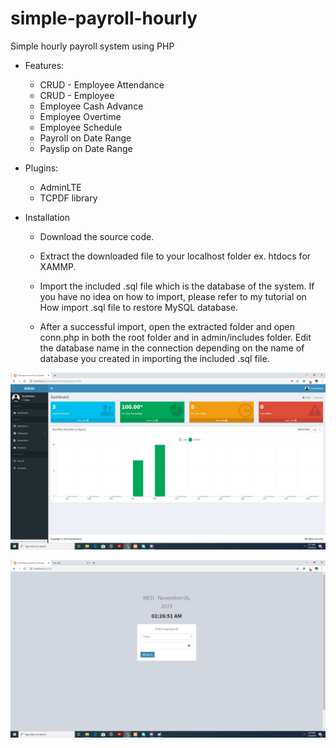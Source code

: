 # simple-payroll-hourly
Simple hourly payroll system using PHP

* Features:
  * CRUD - Employee Attendance
  * CRUD - Employee
  * Employee Cash Advance
  * Employee Overtime
  * Employee Schedule
  * Payroll on Date Range
  * Payslip on Date Range

* Plugins:
  * AdminLTE
  * TCPDF library
 
* Installation
  * Download the source code.

  * Extract the downloaded file to your localhost folder ex. htdocs for XAMMP.

  * Import the included .sql file which is the database of the system. If you have no idea on how to import, please refer to my tutorial      on How import .sql file to restore MySQL database.

  * After a successful import, open the extracted folder and open conn.php in both the root folder and in admin/includes folder. Edit the      database name in the connection depending on the name of database you created in importing the included .sql file.

![GitHub Logo](/1.jpg)


![GitHub Logo](/2.jpg)

